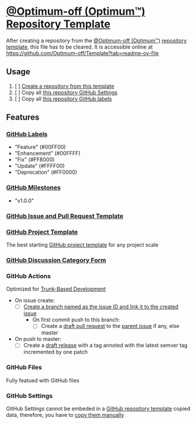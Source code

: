 # [@Optimum-off (Optimum™)](https://github.com/Optimum-off) [Repository Template](https://docs.github.com/en/repositories/creating-and-managing-repositories/creating-a-repository-from-a-template)

After creating a repository from the [@Optimum-off (Optimum™)](https://github.com/Optimum-off) [repository template](https://docs.github.com/en/repositories/creating-and-managing-repositories/creating-a-repository-from-a-template), this file has to be cleared.
It is accessible online at <https://github.com/Optimum-off/Template?tab=readme-ov-file>

## Usage

1. [ ] [Create a repository from this template](https://docs.github.com/en/repositories/creating-and-managing-repositories/creating-a-repository-from-a-template#creating-a-repository-from-a-template)
2. [ ] Copy all [this repository GitHub Settings](https://github.com/Optimum-off/Template/blob/master/docs/README.md#github-settings)
3. [ ] Copy all [this repository GitHub labels](https://github.com/Optimum-off/Template/blob/master/docs/README.md#github-labels)

## Features

### [GitHub Labels](https://docs.github.com/en/issues/using-labels-and-milestones-to-track-work/managing-labels)

- "Feature" (#00FF00)
- "Enhancement" (#00FFFF)
- "Fix" (#FF8000)
- "Update" (#FFFF00)
- "Deprecation" (#FF0000)

### [GitHub Milestones](https://docs.github.com/en/issues/using-labels-and-milestones-to-track-work/creating-and-editing-milestones-for-issues-and-pull-requests)

- "v1.0.0"

### [GitHub Issue and Pull Request Template](https://docs.github.com/en/communities/using-templates-to-encourage-useful-issues-and-pull-requests/about-issue-and-pull-request-templates)

### [GitHub Project Template](https://docs.github.com/en/issues/planning-and-tracking-with-projects/managing-your-project/managing-project-templates-in-your-organization#copying-a-project-as-a-template)

The best starting [GitHub project template](https://docs.github.com/en/issues/planning-and-tracking-with-projects/managing-your-project/managing-project-templates-in-your-organization#copying-a-project-as-a-template) for any project scale

### [GitHub Discussion Category Form](https://docs.github.com/en/discussions/managing-discussions-for-your-community/creating-discussion-category-forms)

### GitHub Actions

Optimized for [Trunk-Based Development](https://trunkbaseddevelopment.com/)

- On issue create:
	- [ ] [Create a branch named as the issue ID and link it to the created issue](https://docs.github.com/en/issues/tracking-your-work-with-issues/creating-a-branch-for-an-issue)
		- On first commit push to this branch:
			- [ ] Create a [draft pull request](https://docs.github.com/en/pull-requests/collaborating-with-pull-requests/proposing-changes-to-your-work-with-pull-requests/changing-the-stage-of-a-pull-request#marking-a-pull-request-as-ready-for-review) to the [parent issue](https://docs.github.com/en/issues/managing-your-tasks-with-tasklists/about-tasklists#about-tasklists-and-issue-hierarchy:~:text=You%20can%20create-,parent,-and%20child%20relationships) if any, else master
- On push to master:
	- [ ] Create a [draft release](https://docs.github.com/en/repositories/releasing-projects-on-github/managing-releases-in-a-repository#:~:text=release%20later%2C%20click-,Save%20draft,-.%20You%20can%20then) with a tag annoted with the latest semver tag incremented by one patch

### GitHub Files

Fully featued with GitHub files

### GitHub Settings

GitHub Settings cannot be embeded in a [GitHub repository template](https://docs.github.com/en/repositories/creating-and-managing-repositories/creating-a-repository-from-a-template) copied data, therefore, you have to [copy them manually](https://github.com/Optimum-off/Template/blob/master/docs/README.md#:~:text=Copy%20all%20this%20repository%20GitHub%20Settings)

<!--
1.
-->
